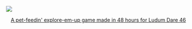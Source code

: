 <a href="https://ldjam.com/events/ludum-dare/46/feed-me-3">
<div>
  <img src="https://user-images.githubusercontent.com/1022438/79795056-574c5080-8321-11ea-8841-72348dd1b659.png" />
  <p align="center">A pet-feedin' explore-em-up game made in 48 hours for Ludum Dare 46</p>
</div>
</a>
